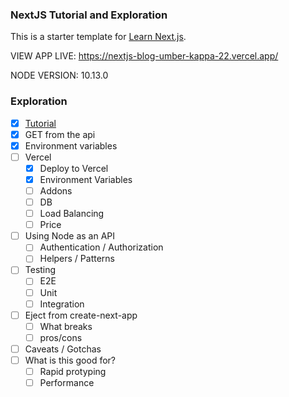 ### NextJS Tutorial and Exploration
This is a starter template for [Learn Next.js](https://nextjs.org/learn).

VIEW APP LIVE: https://nextjs-blog-umber-kappa-22.vercel.app/

NODE VERSION: 10.13.0

### Exploration
- [x] [Tutorial](https://nextjs.org/learn/basics/create-nextjs-app)
- [x] GET from the api
- [x] Environment variables
- [ ] Vercel
  - [x] Deploy to Vercel
  - [x] Environment Variables
  - [ ] Addons
  - [ ] DB
  - [ ] Load Balancing
  - [ ] Price
- [ ] Using Node as an API
  - [ ] Authentication / Authorization
  - [ ] Helpers / Patterns
- [ ] Testing
  - [ ] E2E
  - [ ] Unit
  - [ ] Integration
- [ ] Eject from create-next-app
  - [ ] What breaks
  - [ ] pros/cons
- [ ] Caveats / Gotchas
- [ ] What is this good for?
  - [ ] Rapid protyping
  - [ ] Performance
